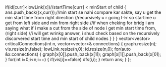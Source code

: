 if(id[curr]<lowLink[x])//startTime[curr] < minStart of child
{
ans.push_back({x,curr});//min start se nahi compare kar sakte, say u get the min start time from right direction
//recursively u r going l->r so startime u get from left side and min from right side
//if when cheking for bridg i am saying what if i make a cut from the side of node i get min start time from,(right side)
//i will get wrinkg answer, i shud check based on the recursively discorvered start time and min start of child nodes
}
}
}
vector<vector<int>> criticalConnections(int n, vector<vector<int>>& connections) {
graph.resize(n);
vis.resize(n,false);
lowLink.resize(n,0);
id.resize(n,0);
for(auto &x:connections)
{
graph[x[0]].push_back(x[1]);
graph[x[1]].push_back(x[0]);
}
for(int i=0;i<n;i++)
{
if(vis[i]==false)
dfs(i,i);
}
return ans;
}
};
```